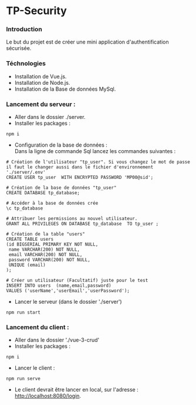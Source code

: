 # TP-Security

### Introduction 
  Le but du projet est de créer une mini application d'authentification sécurisée.

### Téchnologies 
  - Installation de Vue.js.
  - Installation de Node.js.
  - Installation de la Base de données MySql.

### Lancement du serveur :
  - Aller dans le dossier ./server.
  - Installer les packages :
```
npm i 
```
  - Configuration de la base de données :<br>
 Dans la ligne de commande Sql lancez les commandes suivantes :
 ```
 # Création de l'utilisateur "tp_user". Si vous changez le mot de passe il faut le changer aussi dans le fichier d'environnement './server/.env'
 CREATE USER tp_user  WITH ENCRYPTED PASSWORD 'MP00@sid'; 

# Création de la base de données "tp_user"
 CREATE DATABASE tp_database; 
 
 # Accéder à la base de données crée
 \c tp_database
 
 # Attribuer les permissions au nouvel utilisateur.
 GRANT ALL PRIVILEGES ON DATABASE tp_database  TO tp_user ;

# Création de la table "users"
CREATE TABLE users
 (id BIGSERIAL PRIMARY KEY NOT NULL,
  name VARCHAR(200) NOT NULL,
  email VARCHAR(200) NOT NULL,
  password VARCHAR(200) NOT NULL,
  UNIQUE (email)
);

# Créer un utilisateur (Facultatif) juste pour le test 
INSERT INTO users  (name,email,password)
VALUES ('userName','userEmail','userPassword');

 ```
  - Lancer le serveur (dans le dossier './server') 
 ```
 npm run start
 ```
 
 ### Lancement du client :
  - Aller dans le dossier './vue-3-crud' 
  - Installer les packages :
 ```
 npm i 
 ```
 - Lancer le client :
```
npm run serve 
```
 - Le client devrait être lancer en local, sur l'adresse :   [http://localhost:8080/login](http://localhost:8080/login).
 
